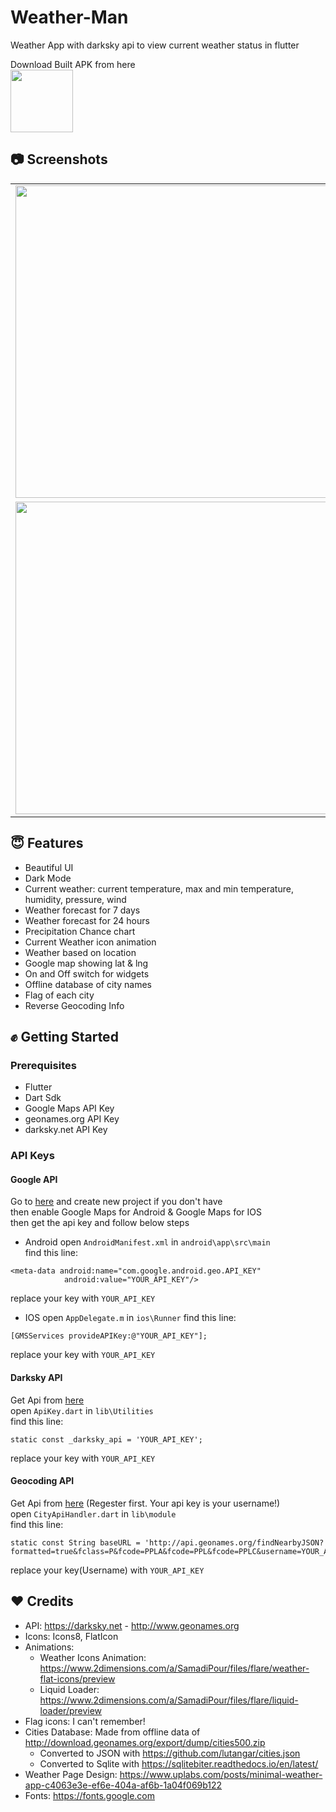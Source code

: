 # Weather-Man
Weather App with darksky api to view current weather status in flutter    
   
Download Built APK from here   
<a href="https://github.com/SamadiPour/Weather-Man/releases/download/1.0.0/app-release.apk">
<img src="https://github.com/SamadiPour/Weather-Man/blob/master/download.png" height="100">
</a>


## :camera: Screenshots

<table>
  <tr>
    <td>
  <img width="500px" src="https://github.com/SamadiPour/Weather-Man/blob/master/Screenshots/1.png">
    </td>
    <td>
  <img width="500px" src="https://github.com/SamadiPour/Weather-Man/blob/master/Screenshots/2.png">
    </td>
    <td>
  <img width="500px" src="https://github.com/SamadiPour/Weather-Man/blob/master/Screenshots/3.png">
    </td>
    <td>
  <img width="500px" src="https://github.com/SamadiPour/Weather-Man/blob/master/Screenshots/4.png">
    </td>
  </tr>
  <tr>
    <td>
  <img width="500px" src="https://github.com/SamadiPour/Weather-Man/blob/master/Screenshots/5.png">
    </td>
    <td>
  <img width="500px" src="https://github.com/SamadiPour/Weather-Man/blob/master/Screenshots/6.png">
    </td>
    <td>
  <img width="500px" src="https://github.com/SamadiPour/Weather-Man/blob/master/Screenshots/7.png">
    </td>
    <td>
  <img width="500px" src="https://github.com/SamadiPour/Weather-Man/blob/master/Screenshots/8.png">
    </td>
</table>


## :innocent: Features

* Beautiful UI
* Dark Mode
* Current weather: current temperature, max and min temperature, humidity, pressure, wind
* Weather forecast for 7 days
* Weather forecast for 24 hours
* Precipitation Chance chart
* Current Weather icon animation
* Weather based on location
* Google map showing lat & lng  
* On and Off switch for widgets
* Offline database of city names
* Flag of each city
* Reverse Geocoding Info

## :fist: Getting Started

### Prerequisites
- Flutter
- Dart Sdk
- Google Maps API Key
- geonames.org API Key
- darksky.net API Key

### API Keys
#### Google API

Go to [here](https://console.cloud.google.com/apis) and create new project if you don't have   
then enable Google Maps for Android & Google Maps for IOS   
then get the api key and follow below steps   

- Android
open `AndroidManifest.xml` in `android\app\src\main`   
find this line:

```
<meta-data android:name="com.google.android.geo.API_KEY"
            android:value="YOUR_API_KEY"/>
```

replace your key with `YOUR_API_KEY`

- IOS
open `AppDelegate.m` in `ios\Runner`
find this line:
```
[GMSServices provideAPIKey:@"YOUR_API_KEY"];
```

replace your key with `YOUR_API_KEY`


#### Darksky API

Get Api from [here](https://darksky.net/dev/account)   
open `ApiKey.dart` in `lib\Utilities`   
find this line:

```
static const _darksky_api = 'YOUR_API_KEY';
```

replace your key with `YOUR_API_KEY`

#### Geocoding API

Get Api from [here](https://www.geonames.org/login) (Regester first. Your api key is your username!)   
open `CityApiHandler.dart` in `lib\module`   
find this line:

```
static const String baseURL = 'http://api.geonames.org/findNearbyJSON?formatted=true&fclass=P&fcode=PPLA&fcode=PPL&fcode=PPLC&username=YOUR_API_KEY&style=SHORT';
```

replace your key(Username) with `YOUR_API_KEY`

## :heart: Credits
- API: https://darksky.net - http://www.geonames.org
- Icons: Icons8, FlatIcon
- Animations:
    - Weather Icons Animation: https://www.2dimensions.com/a/SamadiPour/files/flare/weather-flat-icons/preview
    - Liquid Loader: https://www.2dimensions.com/a/SamadiPour/files/flare/liquid-loader/preview
- Flag icons: I can't remember!
- Cities Database: Made from offline data of http://download.geonames.org/export/dump/cities500.zip
    - Converted to JSON with https://github.com/lutangar/cities.json
    - Converted to Sqlite with https://sqlitebiter.readthedocs.io/en/latest/
- Weather Page Design: https://www.uplabs.com/posts/minimal-weather-app-c4063e3e-ef6e-404a-af6b-1a04f069b122
- Fonts: https://fonts.google.com
